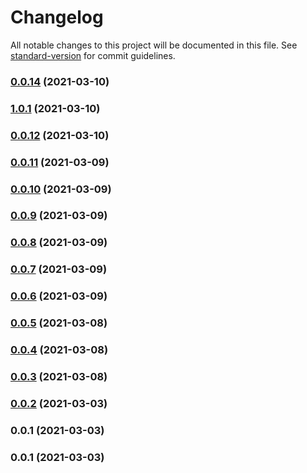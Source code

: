 # Changelog

All notable changes to this project will be documented in this file. See [standard-version](https://github.com/conventional-changelog/standard-version) for commit guidelines.

### [0.0.14](https://github.com/softchef/sccdk-vue/compare/v1.0.1...v0.0.14) (2021-03-10)

### [1.0.1](https://github.com/softchef/sccdk-vue/compare/v0.0.12...v1.0.1) (2021-03-10)

### [0.0.12](https://github.com/softchef/sccdk-vue/compare/v0.0.11...v0.0.12) (2021-03-10)

### [0.0.11](https://github.com/softchef/sccdk-vue/compare/v0.0.10...v0.0.11) (2021-03-09)

### [0.0.10](https://github.com/softchef/sccdk-vue/compare/v0.0.9...v0.0.10) (2021-03-09)

### [0.0.9](https://github.com/minche/sccdk-vue/compare/v0.0.8...v0.0.9) (2021-03-09)

### [0.0.8](https://github.com/minche/sccdk-vue/compare/v0.0.7...v0.0.8) (2021-03-09)

### [0.0.7](https://github.com/minche/sccdk-vue/compare/v0.0.6...v0.0.7) (2021-03-09)

### [0.0.6](https://github.com/minche/sccdk-vue/compare/v0.0.5...v0.0.6) (2021-03-09)

### [0.0.5](https://github.com/minche/sccdk-vue/compare/v0.0.4...v0.0.5) (2021-03-08)

### [0.0.4](https://github.com/minche/sccdk-vue/compare/v0.0.3...v0.0.4) (2021-03-08)

### [0.0.3](https://github.com/minche/sccdk-vue/compare/v0.0.2...v0.0.3) (2021-03-08)

### [0.0.2](https://github.com/minche/sccdk-vue/compare/v0.0.1...v0.0.2) (2021-03-03)

### 0.0.1 (2021-03-03)

### 0.0.1 (2021-03-03)
